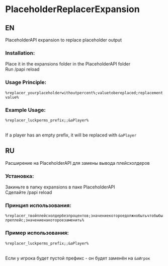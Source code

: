 # PlaceholderReplacerExpansion

## EN
PlaceholderAPI expansion to replace placeholder output

### Installation:
Place it in the expansions folder in the PlaceholderAPI folder
<br>Run /papi reload

### Usage Principle: 
`%replacer_yourplaceholderwithoutpercent%;valuetobereplaced;replacementvalue%`

### Example Usage:
`%replacer_luckperms_prefix;;&aPlayer%`

<br>If a player has an empty prefix, it will be replaced with `&aPlayer`

## RU
Расширение на PlaceholderAPI для замены вывода плейсхолдеров

### Установка:
Закиньте в папку expansions в паке PlaceholderAPI
<br>Сделайте /papi reload

### Принцип использования: 
`%replacer_твойплейсхолдербезпроцентов;значениекотороедолжнобытьчтобыбылреплейс;значениенакотороезаменить%`

### Пример использования:
`%replacer_luckperms_prefix;;&aPlayer%`

<br>Если у игрока будет пустой префикс - он будет заменён на `&aИгрок`
